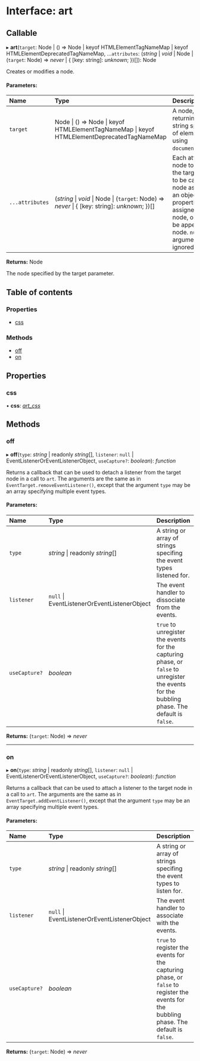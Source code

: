 # Interface: art

## Callable

▸ **art**(`target`: Node \| () => Node \| keyof HTMLElementTagNameMap \| keyof HTMLElementDeprecatedTagNameMap, ...`attributes`: (*string* \| *void* \| Node \| (`target`: Node) => *never* \| { [key: string]: *unknown*;  })[]): Node

Creates or modifies a node.

#### Parameters:

| Name | Type | Description |
| :------ | :------ | :------ |
| `target` | Node \| () => Node \| keyof HTMLElementTagNameMap \| keyof HTMLElementDeprecatedTagNameMap | A node, a function returning a node, or a string specifying the type of element to be created using `document.createElement()`. |
| `...attributes` | (*string* \| *void* \| Node \| (`target`: Node) => *never* \| { [key: string]: *unknown*;  })[] | Each attribute may be a node to be appended to the target node, a function to be called with the target node as its only argument, an object whose properties shall be assigned to the target node, or a string of text to be appended to the target node. `null` and `undefined` arguments are simply ignored. |

**Returns:** Node

The node specified by the target parameter.

## Table of contents

### Properties

- [css](art.md#css)

### Methods

- [off](art.md#off)
- [on](art.md#on)

## Properties

### css

• **css**: [*art\_css*](art_css.md)

## Methods

### off

▸ **off**(`type`: *string* \| readonly *string*[], `listener`: ``null`` \| EventListenerOrEventListenerObject, `useCapture?`: *boolean*): *function*

Returns a callback that can be used to detach a listener from the target node in a call to
`art`.
The arguments are the same as in `EventTarget.removeEventListener()`, except that the
argument `type` may be an array specifying multiple event types.

#### Parameters:

| Name | Type | Description |
| :------ | :------ | :------ |
| `type` | *string* \| readonly *string*[] | A string or array of strings specifing the event types listened for. |
| `listener` | ``null`` \| EventListenerOrEventListenerObject | The event handler to dissociate from the events. |
| `useCapture?` | *boolean* | `true` to unregister the events for the capturing phase, or `false` to unregister the events for the bubbling phase. The default is `false`. |

**Returns:** (`target`: Node) => *never*

___

### on

▸ **on**(`type`: *string* \| readonly *string*[], `listener`: ``null`` \| EventListenerOrEventListenerObject, `useCapture?`: *boolean*): *function*

Returns a callback that can be used to attach a listener to the target node in a call to
`art`.
The arguments are the same as in `EventTarget.addEventListener()`, except that the argument
`type` may be an array specifying multiple event types.

#### Parameters:

| Name | Type | Description |
| :------ | :------ | :------ |
| `type` | *string* \| readonly *string*[] | A string or array of strings specifing the event types to listen for. |
| `listener` | ``null`` \| EventListenerOrEventListenerObject | The event handler to associate with the events. |
| `useCapture?` | *boolean* | `true` to register the events for the capturing phase, or `false` to register the events for the bubbling phase. The default is `false`. |

**Returns:** (`target`: Node) => *never*
